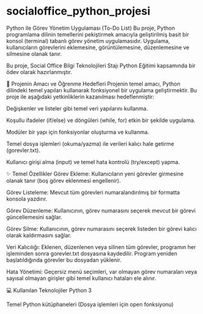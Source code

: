# socialoffice_python_projesi
Python ile Görev Yönetim Uygulaması (To-Do List)
Bu proje, Python programlama dilinin temellerini pekiştirmek amacıyla geliştirilmiş basit bir konsol (terminal) tabanlı görev yönetim uygulamasıdır. Uygulama, kullanıcıların görevlerini eklemesine, görüntülemesine, düzenlemesine ve silmesine olanak tanır.

Bu proje, Social Office Bilgi Teknolojileri Stajı Python Eğitimi kapsamında bir ödev olarak hazırlanmıştır.

🦋 Projenin Amacı ve Öğrenme Hedefleri
Projenin temel amacı, Python dilindeki temel yapıları kullanarak fonksiyonel bir uygulama geliştirmektir. Bu proje ile aşağıdaki yetkinliklerin kazanılması hedeflenmiştir:

Değişkenler ve listeler gibi temel veri yapılarını kullanma.

Koşullu ifadeler (if/else) ve döngüleri (while, for) etkin bir şekilde uygulama.

Modüler bir yapı için fonksiyonlar oluşturma ve kullanma.

Temel dosya işlemleri (okuma/yazma) ile verileri kalıcı hale getirme (gorevler.txt).

Kullanıcı girişi alma (input) ve temel hata kontrolü (try/except) yapma.

✨ Temel Özellikler
Görev Ekleme: Kullanıcıların yeni görevler girmesine olanak tanır (boş görev eklenmesi engellenir).

Görev Listeleme: Mevcut tüm görevleri numaralandırılmış bir formatta konsola yazdırır.

Görev Düzenleme: Kullanıcının, görev numarasını seçerek mevcut bir görevi güncellemesini sağlar.

Görev Silme: Kullanıcının, görev numarasını seçerek listeden bir görevi kalıcı olarak kaldırmasını sağlar.

Veri Kalıcılığı: Eklenen, düzenlenen veya silinen tüm görevler, programın her işleminden sonra gorevler.txt dosyasına kaydedilir. Program yeniden başlatıldığında görevler bu dosyadan yüklenir.

Hata Yönetimi: Geçersiz menü seçimleri, var olmayan görev numaraları veya sayısal olmayan girişler gibi temel kullanıcı hataları ele alınır.

💻 Kullanılan Teknolojiler
Python 3

Temel Python kütüphaneleri (Dosya işlemleri için open fonksiyonu)

